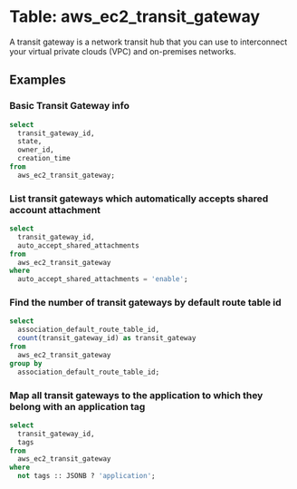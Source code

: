 # Table: aws_ec2_transit_gateway

A transit gateway is a network transit hub that you can use to interconnect your virtual private clouds (VPC) and on-premises networks.

## Examples

### Basic Transit Gateway info

```sql
select
  transit_gateway_id,
  state,
  owner_id,
  creation_time
from
  aws_ec2_transit_gateway;
```


### List transit gateways which automatically accepts shared account attachment

```sql
select
  transit_gateway_id,
  auto_accept_shared_attachments
from
  aws_ec2_transit_gateway
where
  auto_accept_shared_attachments = 'enable';
```


### Find the number of transit gateways by default route table id

```sql
select
  association_default_route_table_id,
  count(transit_gateway_id) as transit_gateway
from
  aws_ec2_transit_gateway
group by
  association_default_route_table_id;
```


### Map all transit gateways to the application to which they belong with an application tag

```sql
select
  transit_gateway_id,
  tags
from
  aws_ec2_transit_gateway
where
  not tags :: JSONB ? 'application';
```